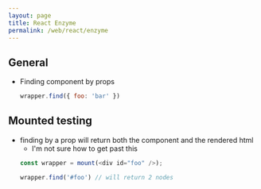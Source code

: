 ```yaml
---
layout: page
title: React Enzyme
permalink: /web/react/enzyme
---
```


## General
- Finding component by props
    ```js
    wrapper.find({ foo: 'bar' })
    ```

## Mounted testing
- finding by a prop will return both the component and the rendered html
    - I'm not sure how to get past this
    ```js
    const wrapper = mount(<div id="foo" />);

    wrapper.find('#foo') // will return 2 nodes
    ```
